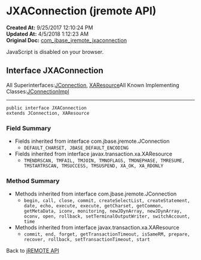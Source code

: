 # JXAConnection (jremote API)

**Created At:** 9/25/2017 12:10:24 PM  
**Updated At:** 4/5/2018 1:12:23 AM  
**Original Doc:** [com_jbase_jremote_jxaconnection](https://docs.jbase.com/39248-jremote/com_jbase_jremote_jxaconnection)  


JavaScript is disabled on your browser.



## Interface JXAConnection

All Superinterfaces:[JConnection](/39248-jremote/com_jbase_jremote_JConnection "interface in com.jbase.jremote"), [XAResource](http://java.sun.com/j2se/1.5.0/docs/api/javax/transaction/xa/XAResource.html?is-external=true "class or interface in javax.transaction.xa")All Known Implementing Classes:[JConnectionImpl](com_jbase_jremote_io_jconnectionimpl "class in com.jbase.jremote.io")
* * *


```
public interface JXAConnection
extends JConnection, XAResource
```

### Field Summary

- Fields inherited from interface com.jbase.jremote.JConnection
    - `DEFAULT_CHARSET, JBASE_DEFAULT_ENCODING`
- Fields inherited from interface javax.transaction.xa.XAResource
    - `TMENDRSCAN, TMFAIL, TMJOIN, TMNOFLAGS, TMONEPHASE, TMRESUME, TMSTARTRSCAN, TMSUCCESS, TMSUSPEND, XA_OK, XA_RDONLY`




### Method Summary

- Methods inherited from interface com.jbase.jremote.JConnection
    - `begin, call, close, commit, createSelectList, createStatement, date, echo, execute, execute, getCharset, getCommon, getMetaData, iconv, monitoring, newJDynArray, newJDynArray, oconv, open, rollback, setTerminalOutputWriter, switchAccount, time`
- Methods inherited from interface javax.transaction.xa.XAResource
    - `commit, end, forget, getTransactionTimeout, isSameRM, prepare, recover, rollback, setTransactionTimeout, start`




Back to [jREMOTE API](com_jbase_jremote_package-summary)


